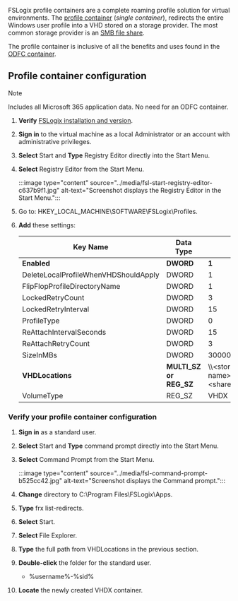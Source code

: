 FSLogix profile containers are a complete roaming profile solution for virtual environments. The [profile container](/fslogix/concepts-container-types#profile-container) (*single container*), redirects the entire Windows user profile into a VHD stored on a storage provider. The most common storage provider is an [SMB file share](/fslogix/concepts-container-storage-options#smb-file-shares).

The profile container is inclusive of all the benefits and uses found in the [ODFC container](/fslogix/concepts-container-types#odfc-container).

## Profile container configuration

> [!NOTE]
> Includes all Microsoft 365 application data. No need for an ODFC container.

1.  **Verify** [FSLogix installation and version](/fslogix/how-to-install-fslogix#verify-product-installation-and-version).
2.  **Sign in** to the virtual machine as a local Administrator or an account with administrative privileges.
3.  **Select** Start and **Type** Registry Editor directly into the Start Menu.
4.  **Select** Registry Editor from the Start Menu.
    
    :::image type="content" source="../media/fsl-start-registry-editor-c637b9f1.jpg" alt-text="Screenshot displays the Registry Editor in the Start Menu.":::
    
5.  Go to: HKEY\_LOCAL\_MACHINE\\SOFTWARE\\FSLogix\\Profiles.
6.  **Add** these settings:
    
    | **Key Name**                         | **Data Type**            | **Value**                                                                                                        | **Description** |
    | ------------------------------------ | ------------------------ | ---------------------------------------------------------------------------------------------------------------- | --------------- |
    | **Enabled**                          | **DWORD**                | **1**                                                                                                            | **REQUIRED**    |
    | DeleteLocalProfileWhenVHDShouldApply | DWORD                    | 1                                                                                                                | Recommended     |
    | FlipFlopProfileDirectoryName         | DWORD                    | 1                                                                                                                | Recommended     |
    | LockedRetryCount                     | DWORD                    | 3                                                                                                                | Recommended     |
    | LockedRetryInterval                  | DWORD                    | 15                                                                                                               | Recommended     |
    | ProfileType                          | DWORD                    | 0                                                                                                                | Default         |
    | ReAttachIntervalSeconds              | DWORD                    | 15                                                                                                               | Recommended     |
    | ReAttachRetryCount                   | DWORD                    | 3                                                                                                                | Recommended     |
    | SizeInMBs                            | DWORD                    | 30000                                                                                                            | Default         |
    | **VHDLocations**                     | **MULTI\_SZ or REG\_SZ** | \\\\&lt;storage-account-name&gt;.file.core.windows.net\\&lt;share-name&gt; | **Example**     |
    | VolumeType                           | REG\_SZ                  | VHDX                                                                                                             | Recommended     |

### Verify your profile container configuration

1.  **Sign in** as a standard user.
2.  **Select** Start and **Type** command prompt directly into the Start Menu.
3.  **Select** Command Prompt from the Start Menu.
    
    :::image type="content" source="../media/fsl-command-prompt-b525cc42.jpg" alt-text="Screenshot displays the Command prompt.":::
    
4.  **Change** directory to C:\\Program Files\\FSLogix\\Apps.
5.  **Type** frx list-redirects.
6.  **Select** Start.
7.  **Select** File Explorer.
8.  **Type** the full path from VHDLocations in the previous section.
9.  **Double-click** the folder for the standard user.
    
    
     -  %username%-%sid%
10. **Locate** the newly created VHDX container.
